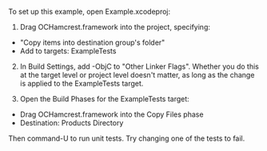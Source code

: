 To set up this example, open Example.xcodeproj:

1. Drag OCHamcrest.framework into the project, specifying:
  * "Copy items into destination group's folder"
  * Add to targets: ExampleTests

2. In Build Settings, add -ObjC to "Other Linker Flags". Whether you do this at
   the target level or project level doesn't matter, as long as the change is
   applied to the ExampleTests target.

3. Open the Build Phases for the ExampleTests target:
  * Drag OCHamcrest.framework into the Copy Files phase
  * Destination: Products Directory

Then command-U to run unit tests. Try changing one of the tests to fail.
